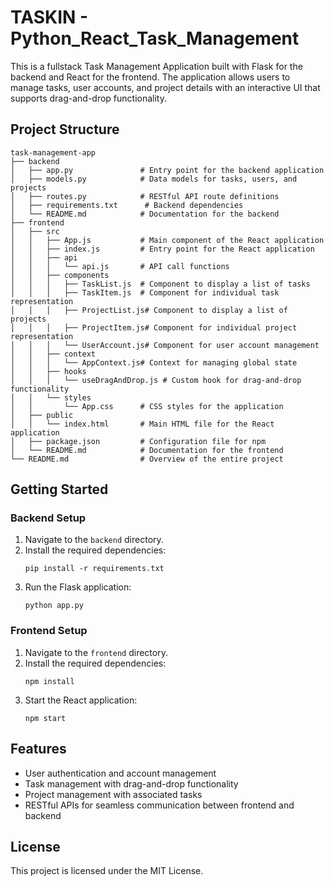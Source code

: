 # TASKIN - Python_React_Task_Management


This is a fullstack Task Management Application built with Flask for the backend and React for the frontend. The application allows users to manage tasks, user accounts, and project details with an interactive UI that supports drag-and-drop functionality.

## Project Structure

```
task-management-app
├── backend
│   ├── app.py               # Entry point for the backend application
│   ├── models.py            # Data models for tasks, users, and projects
│   ├── routes.py            # RESTful API route definitions
│   ├── requirements.txt      # Backend dependencies
│   └── README.md            # Documentation for the backend
├── frontend
│   ├── src
│   │   ├── App.js           # Main component of the React application
│   │   ├── index.js         # Entry point for the React application
│   │   ├── api
│   │   │   └── api.js       # API call functions
│   │   ├── components
│   │   │   ├── TaskList.js  # Component to display a list of tasks
│   │   │   ├── TaskItem.js  # Component for individual task representation
│   │   │   ├── ProjectList.js# Component to display a list of projects
│   │   │   ├── ProjectItem.js# Component for individual project representation
│   │   │   └── UserAccount.js# Component for user account management
│   │   ├── context
│   │   │   └── AppContext.js# Context for managing global state
│   │   ├── hooks
│   │   │   └── useDragAndDrop.js # Custom hook for drag-and-drop functionality
│   │   └── styles
│   │       └── App.css      # CSS styles for the application
│   ├── public
│   │   └── index.html       # Main HTML file for the React application
│   ├── package.json         # Configuration file for npm
│   └── README.md            # Documentation for the frontend
└── README.md                # Overview of the entire project
```

## Getting Started

### Backend Setup

1. Navigate to the `backend` directory.
2. Install the required dependencies:
   ```
   pip install -r requirements.txt
   ```
3. Run the Flask application:
   ```
   python app.py
   ```

### Frontend Setup

1. Navigate to the `frontend` directory.
2. Install the required dependencies:
   ```
   npm install
   ```
3. Start the React application:
   ```
   npm start
   ```

## Features

- User authentication and account management
- Task management with drag-and-drop functionality
- Project management with associated tasks
- RESTful APIs for seamless communication between frontend and backend

## License

This project is licensed under the MIT License.
